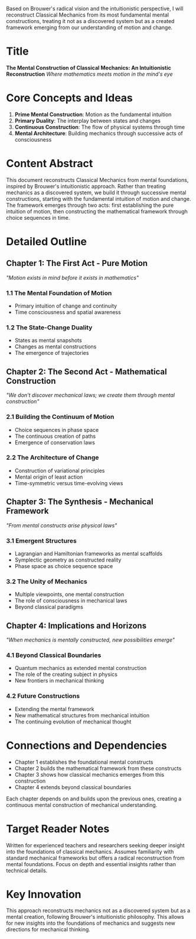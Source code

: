 
Based on Brouwer's radical vision and the intuitionistic perspective, I will reconstruct Classical Mechanics from its most fundamental mental constructions, treating it not as a discovered system but as a created framework emerging from our understanding of motion and change.

# Title
**The Mental Construction of Classical Mechanics: An Intuitionistic Reconstruction**
*Where mathematics meets motion in the mind's eye*

# Core Concepts and Ideas
1. **Prime Mental Construction**: Motion as the fundamental intuition
2. **Primary Duality**: The interplay between states and changes
3. **Continuous Construction**: The flow of physical systems through time
4. **Mental Architecture**: Building mechanics through successive acts of consciousness

# Content Abstract
This document reconstructs Classical Mechanics from mental foundations, inspired by Brouwer's intuitionistic approach. Rather than treating mechanics as a discovered system, we build it through successive mental constructions, starting with the fundamental intuition of motion and change. The framework emerges through two acts: first establishing the pure intuition of motion, then constructing the mathematical framework through choice sequences in time.

# Detailed Outline

## Chapter 1: The First Act - Pure Motion
*"Motion exists in mind before it exists in mathematics"*

### 1.1 The Mental Foundation of Motion
- Primary intuition of change and continuity
- Time consciousness and spatial awareness

### 1.2 The State-Change Duality
- States as mental snapshots
- Changes as mental constructions
- The emergence of trajectories

## Chapter 2: The Second Act - Mathematical Construction
*"We don't discover mechanical laws; we create them through mental construction"*

### 2.1 Building the Continuum of Motion
- Choice sequences in phase space
- The continuous creation of paths
- Emergence of conservation laws

### 2.2 The Architecture of Change
- Construction of variational principles
- Mental origin of least action
- Time-symmetric versus time-evolving views

## Chapter 3: The Synthesis - Mechanical Framework
*"From mental constructs arise physical laws"*

### 3.1 Emergent Structures
- Lagrangian and Hamiltonian frameworks as mental scaffolds
- Symplectic geometry as constructed reality
- Phase space as choice sequence space

### 3.2 The Unity of Mechanics
- Multiple viewpoints, one mental construction
- The role of consciousness in mechanical laws
- Beyond classical paradigms

## Chapter 4: Implications and Horizons
*"When mechanics is mentally constructed, new possibilities emerge"*

### 4.1 Beyond Classical Boundaries
- Quantum mechanics as extended mental construction
- The role of the creating subject in physics
- New frontiers in mechanical thinking

### 4.2 Future Constructions
- Extending the mental framework
- New mathematical structures from mechanical intuition
- The continuing evolution of mechanical thought

# Connections and Dependencies
- Chapter 1 establishes the foundational mental constructs
- Chapter 2 builds the mathematical framework from these constructs
- Chapter 3 shows how classical mechanics emerges from this construction
- Chapter 4 extends beyond classical boundaries

Each chapter depends on and builds upon the previous ones, creating a continuous mental construction of mechanical understanding.

# Target Reader Notes
Written for experienced teachers and researchers seeking deeper insight into the foundations of classical mechanics. Assumes familiarity with standard mechanical frameworks but offers a radical reconstruction from mental foundations. Focus on depth and essential insights rather than technical details.

# Key Innovation
This approach reconstructs mechanics not as a discovered system but as a mental creation, following Brouwer's intuitionistic philosophy. This allows for new insights into the foundations of mechanics and suggests new directions for mechanical thinking.


